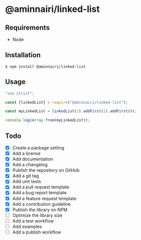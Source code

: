 # @aminnairi/linked-list

## Requirements

- Node

## Installation

```console
$ npm install @aminnairi/linked-list
```

## Usage

```javascript
"use strict";

const {linkedList} = require("@aminnairi/linked-list");

const myLinkedList = linkedList(2).addFirst(1).addFirst(0);

console.log(Array.from(myLinkedList));
```

## Todo

- [x] Create a package setting
- [x] Add a license
- [x] Add documentation
- [x] Add a changelog
- [x] Publish the repository on GitHub
- [x] Add a git tag
- [x] Add unit tests
- [x] Add a pull request template
- [x] Add a bug report template
- [x] Add a feature request template
- [x] Add a contribution guideline
- [x] Publish the library on NPM
- [ ] Optimize the library size
- [ ] Add a test workflow
- [ ] Add examples
- [ ] Add a publish workflow

